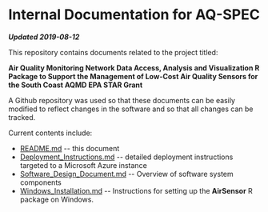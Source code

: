 # Internal Documentation for AQ-SPEC

**_Updated 2019-08-12_**

This repository contains documents related to the project titled:

**Air Quality Monitoring Network Data Access, Analysis and Visualization R 
Package to Support the Management of Low-Cost Air Quality Sensors for the 
South Coast AQMD EPA STAR Grant**

A Github repository was used so that these documents can be easily modified
to reflect changes in the software and so that all changes can be tracked.

Current contents include:

* [README.md](README.md) -- this document
* [Deployment_Instructions.md](Deployment_Instructions.md) -- detailed deployment instructions targeted to a 
Microsoft Azure instance
* [Software_Design_Document.md](Software_Design_Document.md) -- Overview of software system components
* [Windows_Installation.md](Windows_Installation.md) -- Instructions for setting up the **AirSensor** R
package on Windows.

